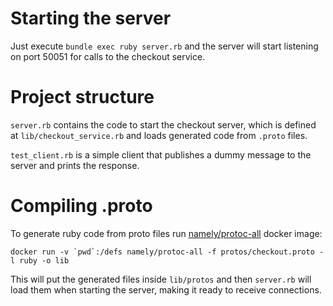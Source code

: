 # Starting the server

Just execute `bundle exec ruby server.rb` and the server will start listening on port
50051 for calls to the checkout service.

# Project structure

`server.rb` contains the code to start the checkout server, which is defined at
`lib/checkout_service.rb` and loads generated code from `.proto` files.

`test_client.rb` is a simple client that publishes a dummy message to the server and
prints the response.

# Compiling .proto

To generate ruby code from proto files run
[namely/protoc-all](https://github.com/namely/docker-protoc) docker image:

```
docker run -v `pwd`:/defs namely/protoc-all -f protos/checkout.proto -l ruby -o lib
```

This will put the generated files inside `lib/protos` and then `server.rb` will load
them when starting the server, making it ready to receive connections.


